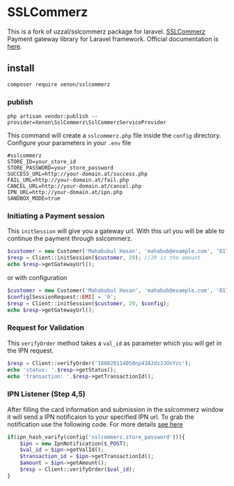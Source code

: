 # SSLCommerz
This is a fork of uzzal/sslcommerz package for laravel.
[SSLCommerz](https://www.sslcommerz.com) Payment gateway library for Laravel framework. Official documentation is [here](https://developer.sslcommerz.com/docs.html).

## install
```
composer require xenon/sslcommerz
```

### publish
```
php artisan vendor:publish --provider=Xenon\SslCommerz\SslCommerzServiceProvider
```
This command will create a `sslcommerz.php` file inside the `config` directory. Configure your parameters in your `.env` file
```
#sslcommerz
STORE_ID=your_store_id
STORE_PASSWORD=your_store_password
SUCCESS_URL=http://your-domain.at/success.php
FAIL_URL=http://your-domain.at/fail.php
CANCEL_URL=http://your-domain.at/cancel.php
IPN_URL=http://your-domain.at/ipn.php
SANDBOX_MODE=true
``` 

### Initiating a Payment session
This `initSession` will give you a gateway url. With this url you will be able to continue the payment through sslcommerz.
```php
$customer = new Customer('Mahabubul Hasan', 'mahabub@example.com', '0171xxxxx22');
$resp = Client::initSession($customer, 29); //29 is the amount
echo $resp->getGatewayUrl();
```
or with configuration
```php
$customer = new Customer('Mahabubul Hasan', 'mahabub@example.com', '0171xxxxx22');
$config[SessionRequest::EMI] = '0';
$resp = Client::initSession($customer, 29, $config);
echo $resp->getGatewayUrl();
```

### Request for Validation
This `verifyOrder` method takes a `val_id` as parameter which you will get in the IPN request.

```php
$resp = Client::verifyOrder('180828114058np43AJdzJJOsYzc');
echo 'status: '.$resp->getStatus();
echo 'transaction: '.$resp->getTransactionId();
```

### IPN Listener (Step 4,5)
After filling the card information and submission in the sslcommerz window it will send a IPN notificaion to your
specified IPN url. To grab the notification use the following code. For more details [see here](https://developer.sslcommerz.com/docs.html)
 
```php
if(ipn_hash_varify(config('sslcommerz.store_password'))){
    $ipn = new IpnNotification($_POST);
    $val_id = $ipn->getValId();
    $transaction_id = $ipn->getTransactionId();
    $amount = $ipn->getAmount();
    $resp = Client::verifyOrder($val_id);
} 
```
